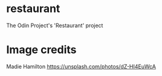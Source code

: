 # restaurant
The Odin Project's 'Restaurant' project

# Image credits
Madie Hamilton
https://unsplash.com/photos/dZ-HI4EuWcA
